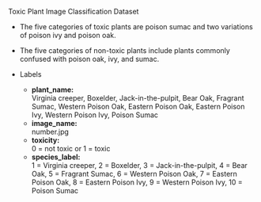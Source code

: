Toxic Plant Image Classification Dataset

- The five categories of toxic plants are poison sumac and two variations of poison ivy and poison oak. 
- The five categories of non-toxic plants include plants commonly confused with poison oak, ivy, and sumac.

- Labels
  * **plant_name:**  <br> Virginia creeper, Boxelder, Jack-in-the-pulpit, Bear Oak, Fragrant Sumac, Western Poison Oak, Eastern Poison Oak, Eastern Poison Ivy, Western Poison Ivy, Poison Sumac
  * **image_name:** <br> number.jpg
  * **toxicity:** <br> 0 = not toxic or 1  = toxic
  * **species_label:** <br> 1 = Virginia creeper, 2 = Boxelder, 3 = Jack-in-the-pulpit, 4 = Bear Oak, 5 = Fragrant Sumac, 6 = Western Poison Oak, 7 = Eastern Poison Oak, 8 = Eastern Poison Ivy, 9 = Western Poison Ivy, 10 = Poison Sumac
